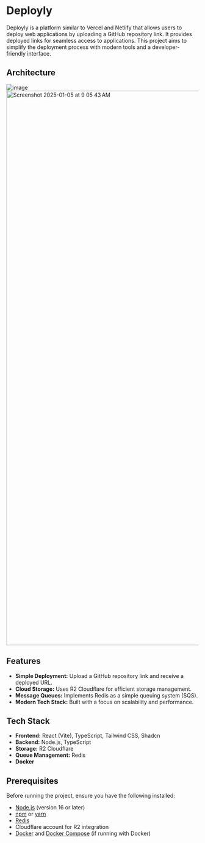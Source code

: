 # Deployly

Deployly is a platform similar to Vercel and Netlify that allows users to deploy web applications by uploading a GitHub repository link. It provides deployed links for seamless access to applications. This project aims to simplify the deployment process with modern tools and a developer-friendly interface.

## Architecture
![image](https://github.com/user-attachments/assets/056b6d82-687c-48a6-aba4-893732b74537)
<img width="1451" alt="Screenshot 2025-01-05 at 9 05 43 AM" src="https://github.com/user-attachments/assets/c8bc6f4a-710c-40f9-beb3-9dbfd04c8bad" />


## Features

- **Simple Deployment:** Upload a GitHub repository link and receive a deployed URL.
- **Cloud Storage:** Uses R2 Cloudflare for efficient storage management.
- **Message Queues:** Implements Redis as a simple queuing system (SQS).
- **Modern Tech Stack:** Built with a focus on scalability and performance.

## Tech Stack

- **Frontend:** React (Vite), TypeScript, Tailwind CSS, Shadcn
- **Backend:** Node.js, TypeScript
- **Storage:** R2 Cloudflare
- **Queue Management:** Redis
- **Docker**

## Prerequisites

Before running the project, ensure you have the following installed:

- [Node.js](https://nodejs.org/) (version 16 or later)
- [npm](https://www.npmjs.com/) or [yarn](https://yarnpkg.com/)
- [Redis](https://redis.io/)
- Cloudflare account for R2 integration
- [Docker](https://www.docker.com/) and [Docker Compose](https://docs.docker.com/compose/) (if running with Docker)
